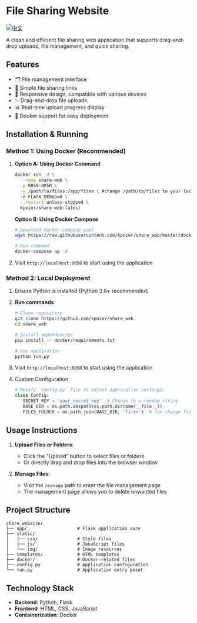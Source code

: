 # File Sharing Website

[![中文](https://img.shields.io/badge/中文-切换语言-blue.svg)](README.md)

A clean and efficient file sharing web application that supports drag-and-drop uploads, file management, and quick sharing.

## Features

- 🗂️ File management interface
- 🔗 Simple file sharing links
- 📱 Responsive design, compatible with various devices
- ✨ Drag-and-drop file uploads
- 📊 Real-time upload progress display
- 🐳 Docker support for easy deployment

## Installation & Running

### Method 1: Using Docker (Recommended)

1. **Option A: Using Docker Command**
   ```bash
   docker run -d \
     --name share-web \
     -p 8050:8050 \
     -v /path/to/files:/app/files \ #change /path/to/files to your local path
     -e FLASK_DEBUG=0 \
     --restart unless-stopped \
     kpoier/share-web:latest
   ```

   **Option B: Using Docker Compose**
   ```bash
   # Download docker-compose.yaml
   wget https://raw.githubusercontent.com/kpoier/share_web/master/docker/docker-compose.yaml
   
   # Run command
   docker-compose up -d
   ```

2. Visit `http://localhost:8050` to start using the application


### Method 2: Local Deployment

1. Ensure Python is installed (Python 3.8+ recommended)

2. **Run commands**
   ```bash
   # Clone repository
   git clone https://github.com/kpoier/share_web
   cd share_web

   # Install dependencies
   pip install -r docker/requirements.txt

   # Run application
   python run.py
   ```

3. Visit `http://localhost:8050` to start using the application

4. Custom Configuration

   ```python
   # Modify `config.py` file to adjust application settings:
   class Config:
      SECRET_KEY = 'your_secret_key'  # Change to a random string
      BASE_DIR = os.path.abspath(os.path.dirname(__file__))
      FILES_FOLDER = os.path.join(BASE_DIR, 'files')  # Can change file storage location
   ```

## Usage Instructions

1. **Upload Files or Folders**: 
   - Click the "Upload" button to select files or folders
   - Or directly drag and drop files into the browser window

2. **Manage Files**:
   - Visit the `/manage` path to enter the file management page
   - The management page allows you to delete unwanted files

## Project Structure

```
share_website/
├── app/                   # Flask application core
├── static/
│   ├── css/               # Style files
│   ├── js/                # JavaScript files
│   └── img/               # Image resources
├── templates/             # HTML templates
├── docker/                # Docker-related files
├── config.py              # Application configuration
└── run.py                 # Application entry point
```

## Technology Stack

- **Backend**: Python, Flask
- **Frontend**: HTML, CSS, JavaScript
- **Containerization**: Docker
